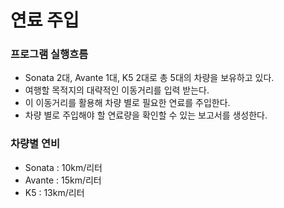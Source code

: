 # 연료 주입


### 프로그램 실행흐름

- Sonata 2대, Avante 1대, K5 2대로 총 5대의 차량을 보유하고 있다.
- 여행할 목적지의 대략적인 이동거리를 입력 받는다.
- 이 이동거리를 활용해 차량 별로 필요한 연료를 주입한다.
- 차량 별로 주입해야 할 연료량을 확인할 수 있는 보고서를 생성한다.


### 차량별 연비
* Sonata : 10km/리터
* Avante : 15km/리터
* K5 : 13km/리터
